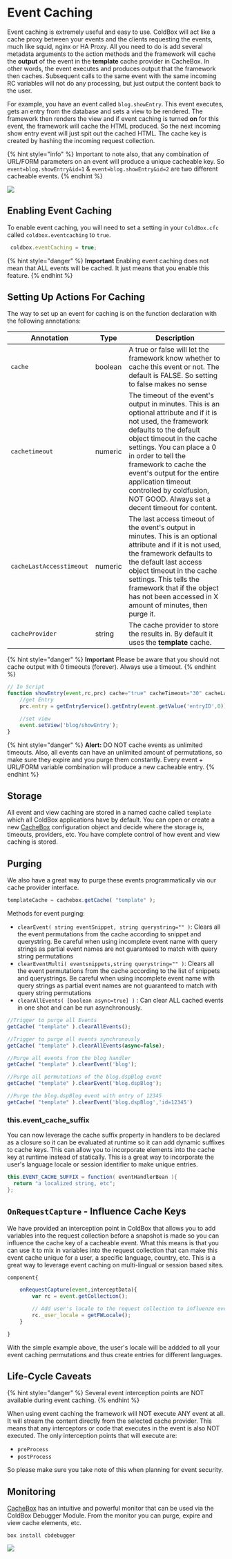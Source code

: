 # Event Caching

Event caching is extremely useful and easy to use. ColdBox will act like a cache proxy between your events and the clients requesting the events, much like squid, nginx or HA Proxy. All you need to do is add several metadata arguments to the action methods and the framework will cache the **output** of the event in the **template** cache provider in CacheBox. In other words, the event executes and produces output that the framework then caches. Subsequent calls to the same event with the same incoming RC variables will not do any processing, but just output the content back to the user.

For example, you have an event called `blog.showEntry`. This event executes, gets an entry from the database and sets a view to be rendered. The framework then renders the view and if event caching is turned **on** for this event, the framework will cache the HTML produced. So the next incoming show entry event will just spit out the cached HTML. The cache key is created by hashing the incoming request collection.

{% hint style="info" %}
Important to note also, that any combination of URL/FORM parameters on an event will produce a unique cacheable key. So `event=blog.showEntry&id=1` & `event=blog.showEntry&id=2` are two different cacheable events.
{% endhint %}

![](../../.gitbook/assets/eventcachingflow.jpg)

## Enabling Event Caching

To enable event caching, you will need to set a setting in your `ColdBox.cfc` called `coldbox.eventcaching` to `true`.

```javascript
 coldbox.eventCaching = true;
```

{% hint style="danger" %}
**Important** Enabling event caching does not mean that ALL events will be cached. It just means that you enable this feature.
{% endhint %}

## Setting Up Actions For Caching

The way to set up an event for caching is on the function declaration with the following annotations:

| **Annotation** | **Type** | **Description** |
| --- | --- | --- |
| `cache` | boolean | A true or false will let the framework know whether to cache this event or not. The default is FALSE. So setting to false makes no sense |
| `cachetimeout` | numeric | The timeout of the event's output in minutes. This is an optional attribute and if it is not used, the framework defaults to the default object timeout in the cache settings. You can place a 0 in order to tell the framework to cache the event's output for the entire application timeout controlled by coldfusion, NOT GOOD. Always set a decent timeout for content. |
| `cacheLastAccesstimeout` | numeric | The last access timeout of the event's output in minutes. This is an optional attribute and if it is not used, the framework defaults to the default last access object timeout in the cache settings. This tells the framework that if the object has not been accessed in X amount of minutes, then purge it. |
| `cacheProvider` | string | The cache provider to store the results in. By default it uses the **template** cache. |

{% hint style="danger" %}
**Important** Please be aware that you should not cache output with 0 timeouts \(forever\). Always use a timeout.
{% endhint %}

```javascript
// In Script
function showEntry(event,rc,prc) cache="true" cacheTimeout="30" cacheLastAccessTimeout="15"{
    //get Entry
    prc.entry = getEntryService().getEntry(event.getValue('entryID',0));

    //set view
    event.setView('blog/showEntry');
}
```

{% hint style="danger" %}
**Alert:** DO NOT cache events as unlimited timeouts. Also, all events can have an unlimited amount of permutations, so make sure they expire and you purge them constantly. Every event + URL/FORM variable combination will produce a new cacheable entry.
{% endhint %}

## Storage

All event and view caching are stored in a named cache called `template` which all ColdBox applications have by default. You can open or create a new [CacheBox](https://cachebox.ortusbooks.com) configuration object and decide where the storage is, timeouts, providers, etc. You have complete control of how event and view caching is stored.

## Purging

We also have a great way to purge these events programmatically via our cache provider interface.

```javascript
templateCache = cachebox.getCache( "template" );
```

Methods for event purging:

* `clearEvent( string eventSnippet, string querystring="" )`: Clears all the event permutations from the cache according to snippet and querystring. Be careful when using incomplete event name with query strings as partial event names are not guaranteed to match with query string permutations
* `clearEventMulti( eventsnippets,string querystring="" )`: Clears all the event permutations from the cache according to the list of snippets and querystrings. Be careful when using incomplete event name with query strings as partial event names are not guaranteed to match with query string permutations
* `clearAllEvents( [boolean async=true] )` : Can clear ALL cached events in one shot and can be run asynchronously.

```javascript
//Trigger to purge all Events
getCache( "template" ).clearAllEvents();

//Trigger to purge all events synchronously
getCache( "template" ).clearAllEvents(async=false);

//Purge all events from the blog handler
getCache( "template" ).clearEvent('blog');

//Purge all permutations of the blog.dspBlog event
getCache( "template" ).clearEvent('blog.dspBlog');

//Purge the blog.dspBlog event with entry of 12345
getCache( "template" ).clearEvent('blog.dspBlog','id=12345')
```

### this.event\_cache\_suffix

You can now leverage the cache suffix property in handlers to be declared as a closure so it can be evaluated at runtime so it can add dynamic suffixes to cache keys. This can allow you to incorporate elements into the cache key at runtime instead of statically. This is a great way to incorporate the user's language locale or session identifier to make unique entries.

```java
this.EVENT_CACHE_SUFFIX = function( eventHandlerBean ){
  return "a localized string, etc";
};
```

## `OnRequestCapture` - Influence Cache Keys

We have provided an interception point in ColdBox that allows you to add variables into the request collection before a snapshot is made so you can influence the cache key of a cacheable event. What this means is that you can use it to mix in variables into the request collection that can make this event cache unique for a user, a specific language, country, etc. This is a great way to leverage event caching on multi-lingual or session based sites.

```javascript
component{

    onRequestCapture(event,interceptData){
        var rc = event.getCollection();

        // Add user's locale to the request collection to influenze event caching
        rc._user_locale = getFWLocale();
    }

}
```

With the simple example above, the user's locale will be addded to all your event caching permutations and thus create entries for different languages.

## Life-Cycle Caveats

{% hint style="danger" %}
Several event interception points are NOT available during event caching.
{% endhint %}

When using event caching the framework will NOT execute ANY event at all. It will stream the content directly from the selected cache provider. This means that any interceptors or code that executes in the event is also NOT executed. The only interception points that will execute are:

* `preProcess`
* `postProcess`

So please make sure you take note of this when planning for event security.

## Monitoring

[CacheBox](http://cachebox.ortusbooks.com) has an intuitive and powerful monitor that can be used via the ColdBox Debugger Module. From the monitor you can purge, expire and view cache elements, etc.

```text
box install cbdebugger
```

![](../../.gitbook/assets/cachemonitor.jpg)

